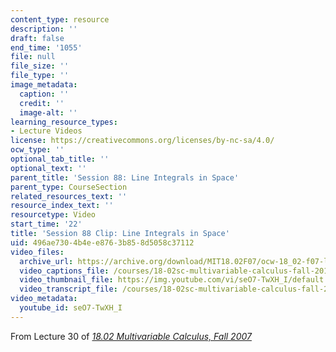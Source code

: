 ```yaml
---
content_type: resource
description: ''
draft: false
end_time: '1055'
file: null
file_size: ''
file_type: ''
image_metadata:
  caption: ''
  credit: ''
  image-alt: ''
learning_resource_types:
- Lecture Videos
license: https://creativecommons.org/licenses/by-nc-sa/4.0/
ocw_type: ''
optional_tab_title: ''
optional_text: ''
parent_title: 'Session 88: Line Integrals in Space'
parent_type: CourseSection
related_resources_text: ''
resource_index_text: ''
resourcetype: Video
start_time: '22'
title: 'Session 88 Clip: Line Integrals in Space'
uid: 496ae730-4b4e-e876-3b85-8d5058c37112
video_files:
  archive_url: https://archive.org/download/MIT18.02F07/ocw-18_02-f07-lec30_300k.mp4
  video_captions_file: /courses/18-02sc-multivariable-calculus-fall-2010/seO7-TwXH_I_captions.vtt
  video_thumbnail_file: https://img.youtube.com/vi/seO7-TwXH_I/default.jpg
  video_transcript_file: /courses/18-02sc-multivariable-calculus-fall-2010/seO7-TwXH_I_transcript.pdf
video_metadata:
  youtube_id: seO7-TwXH_I
---
```

From Lecture 30 of [_18.02 Multivariable Calculus, Fall 2007_](/courses/18-02-multivariable-calculus-fall-2007/video_galleries/video-lectures)